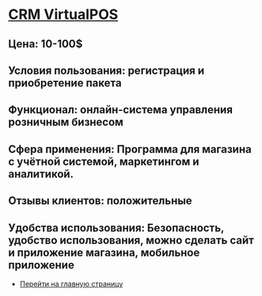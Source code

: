 # [CRM VirtualPOS](https://virtualpos.ru)
## Цена: 10-100$
## Условия пользования: регистрация и приобретение пакета
## Функционал: онлайн-система управления розничным бизнесом
## Сфера применения: Программа для магазина с учётной системой, маркетингом и аналитикой.
## Отзывы клиентов: положительные
## Удобства использования: Безопасность, удобство использования, можно сделать сайт и приложение магазина, мобильное приложение
- [Перейти на главную страницу](https://valeriamoroz.github.io/morozka/)
